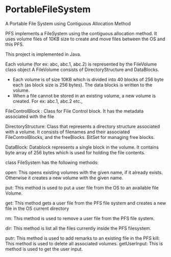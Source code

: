 # PortableFileSystem
A Portable File System using Contiguous Allocation Method


PFS implements a FileSystem using the contiguous allocation method. It uses volume files of 10KB size to create and move files between the OS and this PFS. 

This project is implemented in Java.

Each volume (for ex: abc, abc.1, abc.2) is represented by the FileVolume class object
A FileVolume consists of DirectoryStructure and DataBlocks.
  - Each volume is of size 10KB which is divided into 40 blocks of 256 byte each (as block size is 256 bytes). The data blocks is written to the volume.
  - When a file cannot be stored in an existing volume, a new volume is created. For ex: abc.1, abc.2 etc.,

FileControlBlock : Class for File Control block. It has the metadata associated with the file

DirectoryStructure: Class that represents a directory structure associated with a volume. It consists of filenames and their associated FileControlBlocks, and the freeBlocks. BitSet for managing free blocks.

DataBlock: Datablock represents a single block in the volume. It contains byte array of 256 bytes which is used for holding the file contents. 

class FileSystem has the following methods:

open: This opens existing volumes with the given name, if it already exists. Otherwise it creates a new volume with the given name.

put: This method is used to put a user file from the OS to an available file Volume.

get: This method gets a user file from the PFS file system and creates a new file in the OS current directory

rm: This method is used to remove a user file from the PFS file system.

dir: This method is list all the files currently inside the PFS filesystem.

putr: This method is used to add remarks to an existing file in the PFS
kill: This method is used to delete all associated volumes.
getUserInput: This is method is used to get the user input.
